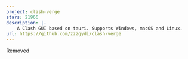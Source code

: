 ```yaml
---
project: clash-verge
stars: 21966
description: |-
    A Clash GUI based on tauri. Supports Windows, macOS and Linux.
url: https://github.com/zzzgydi/clash-verge
---
```


Removed

